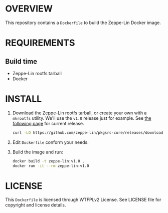 OVERVIEW
========

This repository contains a `Dockerfile` to build the Zeppe-Lin Docker
image.


REQUIREMENTS
============

Build time
----------
  * Zeppe-Lin rootfs tarball
  * Docker


INSTALL
=======

1. Download the Zeppe-Lin rootfs tarball, or create your own with a
   `mkrootfs` utility.  We'll use the `v1.0` release just for example.
   See [the following page][1] for current release.

   ```sh
   curl -LO https://github.com/zeppe-lin/pkgsrc-core/releases/download/v1.0/rootfs-v1.0-x86_64.tar.xz
   ```

2. Edit `Dockerfile` conform your needs.

3. Build the image and run:

   ```sh
   docker build -t zeppe-lin:v1.0 .
   docker run -it --rm zeppe-lin:v1.0
   ```

[1]: https://github.com/zeppe-lin/pkgsrc-core/releases/latest


LICENSE
=======

This `Dockerfile` is licensed through WTFPLv2 License.
See LICENSE file for copyright and license details.
